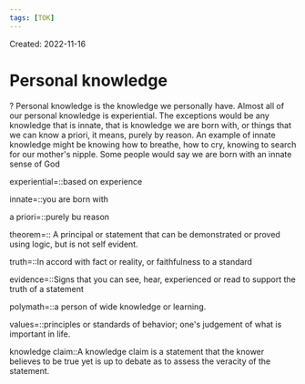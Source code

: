 ```yaml
---
tags: [TOK] 
---
```

Created: 2022-11-16

# Personal knowledge
?
Personal knowledge is the knowledge we personally have. Almost all of our personal knowledge is experiential. The exceptions would be any knowledge that is innate, that is knowledge we are born with, or things that we can know a priori, it means, purely by reason. An example of innate knowledge might be knowing how to breathe, how to cry, knowing to search for our mother's nipple. Some people would say we are born with an innate sense of God
<!--SR:!2023-04-09,83,230-->

experiential=::based on experience
<!--SR:!2023-07-26,143,230-->
innate=::you are born with
<!--SR:!2023-04-04,43,263-->

<!--SR:!2023-04-26,92,230-->
a priori=::purely bu reason
<!--SR:!2023-03-06,27,263-->

<!--SR:!2023-04-28,94,230-->

theorem=:: A principal or statement that can be demonstrated or proved using logic, but is not self evident. 
<!--SR:!2023-03-14,66,230-->
truth=::In accord with fact or reality, or faithfulness to a standard
<!--SR:!2023-03-28,37,263-->

<!--SR:!2023-04-30,96,230-->
evidence=::Signs that you can see, hear, experienced or read to support the truth of a statement
<!--SR:!2023-03-27,74,230-->
polymath=::a person of wide knowledge or learning.
<!--SR:!2023-07-03,130,240-->
values=::principles or standards of behavior; one's judgement of what is important in life.
<!--SR:!2023-06-02,114,240-->
knowledge claim::A knowledge claim is a statement that the knower believes to be true yet is up to debate as to assess the veracity of the statement.
<!--SR:!2023-05-26,110,240-->